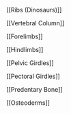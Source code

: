 [[Ribs (Dinosaurs)]]

[[Vertebral Column]]

[[Forelimbs]]

[[Hindlimbs]]

[[Pelvic Girdles]]

[[Pectoral Girdles]]

[[Predentary Bone]]

[[Osteoderms]]